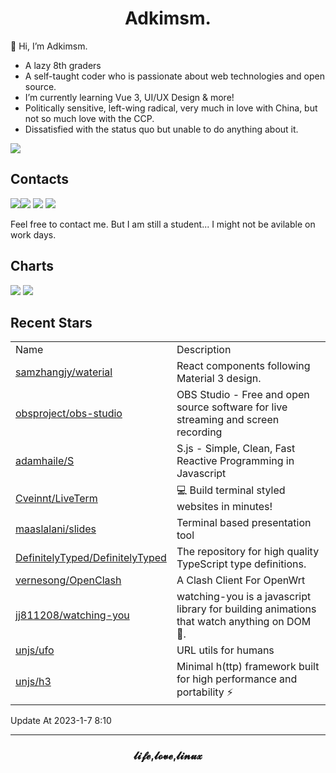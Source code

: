 <h1 align="center">Adkimsm.</h1>

👋 Hi, I’m Adkimsm.

- A lazy 8th graders
- A self-taught coder who is passionate about web technologies and open source.
- I’m currently learning Vue 3, UI/UX Design & more!
- Politically sensitive, left-wing radical, very much in love with China, but not so much love with the CCP.
- Dissatisfied with the status quo but unable to do anything about it.

![](https://visitor-badge.glitch.me/badge?page_id=adkimsm)

## Contacts

<a href="mailto:adkinsm9277@gmail.com"><img src="https://img.shields.io/badge/Gmail-D14836?style=for-the-badge&logo=gmail&logoColor=white" /></a><a href="https://t.me/adkimsm"><img src="https://img.shields.io/badge/Telegram-2CA5E0?style=for-the-badge&logo=telegram&logoColor=white" /></a> <a href="https://wpa.qq.com/msgrd?v=3&uin=3020035335&site=qq&menu=yes"><img src="https://img.shields.io/badge/Tencent%23QQ-%2312B7F5?style=for-the-badge&logo=tencentqq&logoColor=white" /></a> <a href="https://twitter.com/adkimsm"><img src="https://img.shields.io/badge/Twitter-%231DA1F2.svg?style=for-the-badge&logo=Twitter&logoColor=white" /></a>

Feel free to contact me. But I am still a student... I might not be avilable on work days.

<div align="left">

<h2>Charts</h2>

<img src="https://github-readme-stats.vercel.app/api?username=adkimsm&show_icons=true&count_private=true&hide=prs&theme=default_repocard" />

<img src="https://github-readme-stats.vercel.app/api/top-langs/?username=adkimsm&layout=compact" />

</div>

<div>

<h2>Recent Stars</h2>

<table>
  <tr>
    <td>Name</td>
    <td>Description</td>
  </tr>
  
  <tr>
    <td><a href=https://github.com/samzhangjy/waterial>samzhangjy/waterial</a></td>
    <td>React components following Material 3 design.</td>
  </tr>
  <tr>
    <td><a href=https://github.com/obsproject/obs-studio>obsproject/obs-studio</a></td>
    <td>OBS Studio - Free and open source software for live streaming and screen recording</td>
  </tr>
  <tr>
    <td><a href=https://github.com/adamhaile/S>adamhaile/S</a></td>
    <td>S.js - Simple, Clean, Fast Reactive Programming in Javascript</td>
  </tr>
  <tr>
    <td><a href=https://github.com/Cveinnt/LiveTerm>Cveinnt/LiveTerm</a></td>
    <td>💻 Build terminal styled websites in minutes!</td>
  </tr>
  <tr>
    <td><a href=https://github.com/maaslalani/slides>maaslalani/slides</a></td>
    <td>Terminal based presentation tool</td>
  </tr>
  <tr>
    <td><a href=https://github.com/DefinitelyTyped/DefinitelyTyped>DefinitelyTyped/DefinitelyTyped</a></td>
    <td>The repository for high quality TypeScript type definitions.</td>
  </tr>
  <tr>
    <td><a href=https://github.com/vernesong/OpenClash>vernesong/OpenClash</a></td>
    <td>A Clash Client For OpenWrt</td>
  </tr>
  <tr>
    <td><a href=https://github.com/jj811208/watching-you>jj811208/watching-you</a></td>
    <td>watching-you is a javascript library for building animations that watch anything on DOM 👀.</td>
  </tr>
  <tr>
    <td><a href=https://github.com/unjs/ufo>unjs/ufo</a></td>
    <td>URL utils for humans</td>
  </tr>
  <tr>
    <td><a href=https://github.com/unjs/h3>unjs/h3</a></td>
    <td>Minimal h(ttp) framework built for high performance and portability ⚡️</td>
  </tr>
</table>

</div>

Update At 2023-1-7    8:10

---

<h3 align="center">𝓵𝓲𝓯𝓮,𝓵𝓸𝓿𝓮,𝓵𝓲𝓷𝓾𝔁</h3>